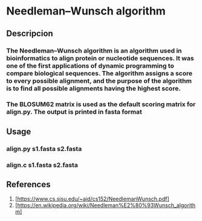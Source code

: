 # **Needleman–Wunsch algorithm**

## **Descripcion**

### The Needleman–Wunsch algorithm is an algorithm used in bioinformatics to align protein or nucleotide sequences. It was one of the first applications of dynamic programming to compare biological sequences. The algorithm assigns a score to every possible alignment, and the purpose of the algorithm is to find all possible alignments having the highest score.
### The BLOSUM62 matrix is used as the default scoring matrix for align.py. The output is printed in fasta format

## **Usage**

### align.py s1.fasta s2.fasta

### align.c s1.fasta s2.fasta

## **References**

1. [https://www.cs.sjsu.edu/~aid/cs152/NeedlemanWunsch.pdf]
2. [https://en.wikipedia.org/wiki/Needleman%E2%80%93Wunsch_algorithm]
